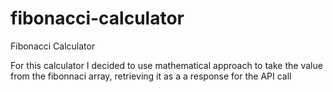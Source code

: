 # fibonacci-calculator
Fibonacci Calculator

For this calculator I decided to use mathematical approach to take the value from the fibonnaci array, retrieving it as a a response for the API call
